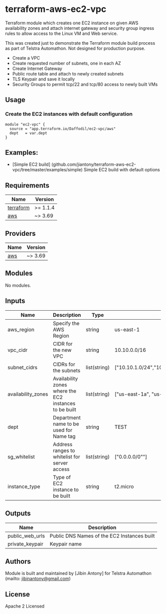# terraform-aws-ec2-vpc

Terraform module which creates one EC2 instance on given AWS availability zones and attach internet gateway and security group ingress rules to allow access to the Linux VM and Web service.

This was created just to demonstrate the Terraform module build process as part of Telstra Automathon. Not designed for production purpose.

- Create a VPC
- Create requested number of subnets, one in each AZ
- Create Internet Gateway
- Public route table and attach to newly created subnets
- TLS Keypair and save it locally
- Security Groups to permit tcp/22 and tcp/80 access to newly built VMs

## Usage

### Create the EC2 instances with default configuration

```hcl
module "ec2-vpc" {
  source = "app.terraform.io/Daffodil/ec2-vpc/aws"
  dept   = var.dept
}
```

## Examples:

- [Simple EC2 build] (github.com/jiantony/terraform-aws-ec2-vpc/tree/master/examples/simple) Simple EC2 build with default options

## Requirements

| Name | Version |
|------|---------|
| <a name="requirement_terraform"></a> [terraform](#requirement\_terraform) | >= 1.1.4 |
| <a name="requirement_aws"></a> [aws](#requirement\_aws) | ~> 3.69 |

## Providers

| Name | Version |
|------|---------|
| <a name="provider_aws"></a> [aws](#provider\_aws) | ~> 3.69 |

## Modules

No modules.

## Inputs
| Name | Description | Type | Default | Required |
|------|-------------|------|---------|:--------:|
|aws_region|Specify the AWS Region|string|us-east-1|no|
|vpc_cidr|CIDR for the new VPC|string|10.10.0.0/16|no|
|subnet_cidrs|CIDRs for the subnets|list(string)|["10.10.1.0/24","10.10.2.0/24","10.10.3.0/24"]|no|
|availability_zones|Availability zones where the EC2 instances to be built|list(string)|["us-east-1a", "us-east-1b", "us-east-1c"]|no|
|dept|Department name to be used for Name tag|string|TEST|no|
|sg_whitelist|Address ranges to whitelist for server access|list(string)|["0.0.0.0/0""]|no|
|instance_type|Type of EC2 instance to be built|string|t2.micro|no|

## Outputs

|  Name                 | Description                |
|-----------------------|----------------------------|
| public_web_urls       | Public DNS Names of the EC2 Instances built |
| private_keypair       | Keypair name  |

## Authors
Module is built and maintained by [Jibin Antony] for Telstra Automathon (<a name="jibinantony@gmail.com">mailto: jibinantony@gmail.com</a>)

## License
Apache 2 Licensed